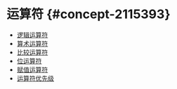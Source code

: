 运算符 {#concept-2115393}
======================

* [逻辑运算符](logical.md)
* [算术运算符](arithmetic.md)
* [比较运算符](comparison.md)
* [位运算符](bit.md)
* [赋值运算符](assign.md)
* [运算符优先级](priority.md)
